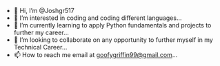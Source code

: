 - 👋 Hi, I’m @Joshgr517
- 👀 I’m interested in coding and coding different languages...
- 🌱 I’m currently learning to apply Python fundamentals and projects to further my career...
- 💞️ I’m looking to collaborate on any opportunity to further myself in my Technical Career...
- 📫 How to reach me email at goofygriffin99@gmail.com...

<!---
Joshgr517/Joshgr517 is a ✨ special ✨ repository because its `README.md` (this file) appears on your GitHub profile.
You can click the Preview link to take a look at your changes.
--->
